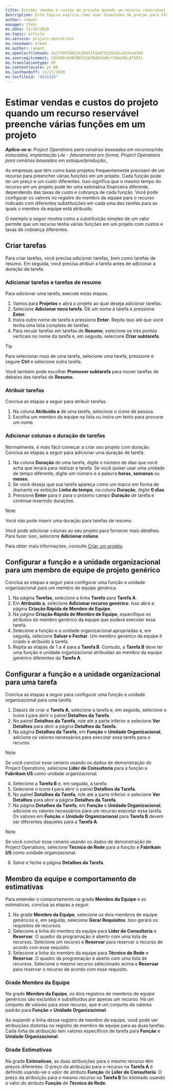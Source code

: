 ```yaml
---
title: Estimar vendas e custos do projeto quando um recurso reservável preenche várias funções em um projeto
description: Este tópico explica como usar dimensões de preços para oferecer suporte a estimativas de preços e custos de um recurso que preenche várias funções em um projeto.
author: rumant
manager: tfehr
ms.date: 11/16/2020
ms.topic: article
ms.service: project-operations
ms.reviewer: kfend
ms.author: rumant
ms.openlocfilehash: da17f0f58623128d51fda0f5529182cd37ea41b9
ms.sourcegitcommit: 2d399bc9d07807626f0d6b2d0cf304240c47591c
ms.translationtype: HT
ms.contentlocale: pt-BR
ms.lasthandoff: 11/17/2020
ms.locfileid: "4531355"
---
```

# <a name="estimate-project-sales-and-costs-when-a-bookable-resource-fills-multiple-roles-on-a-project"></a>Estimar vendas e custos do projeto quando um recurso reservável preenche várias funções em um projeto 

_**Aplica-se a:** Project Operations para cenários baseados em recursos/não estocados, implantação Lite - faturamento pro forma, Project Operations para cenários baseados em estoque/produção__ 

As empresas que têm como base projetos frequentemente precisam de um recurso para preencher várias funções em um projeto. Cada função pode ter um preço e um custo diferentes. Isso significa que o mesmo tempo do recurso em um projeto pode ter uma estimativa financeira diferente, dependendo das taxas de custo e cobrança de cada função. Você pode configurar os valores no registro do membro da equipe para o recurso indicado com diferentes substituições em cada uma das tarefas para as quais o membro da equipe está atribuído.

O exemplo a seguir mostra como a substituição simples de um valor permite que um recurso tenha várias funções em um projeto com custos e taxas de cobrança diferentes.

## <a name="create-tasks"></a>Criar tarefas
Para criar tarefas, você precisa adicionar tarefas, bem como tarefas de resumo. Em seguida, você precisa atribuir a tarefa antes de adicionar a duração da tarefa. 

### <a name="add-tasks-and-summary-tasks"></a>Adicionar tarefas e tarefas de resumo
Para adicionar uma tarefa, execute estas etapas.

1. Vamos para **Projetos** e abra o projeto ao qual deseja adicionar tarefas.
2. Selecione **Adicionar nova tarefa**. Dê um nome à tarefa e pressione **Enter**.
3. Insira outro nome de tarefa e pressione **Enter**. Repita isso até que você tenha uma lista completa de tarefas.
3. Para recuar tarefas em tarefas de **Resumo**, selecione os três pontos verticais no nome da tarefa e, em seguida, selecione **Criar subtarefa**. 

  > [!TIP]
  > Para selecionar mais de uma tarefa, selecione uma tarefa, pressione e segure **Ctrl** e selecione outra tarefa.
  >
  > Você também pode escolher **Promover subtarefa** para mover tarefas de debaixo das tarefas de **Resumo**.

### <a name="assign-tasks"></a>Atribuir tarefas

Conclua as etapas a seguir para atribuir tarefas.

1. Na coluna **Atribuído a** de uma tarefa, selecione o ícone de pessoa.
2. Escolha um membro da equipe na lista ou insira um texto para procurar um nome.

### <a name="add-task-duration-and-columns"></a>Adicionar colunas e duração de tarefas

Normalmente, é mais fácil começar a criar seu projeto com duração. Conclua as etapas a seguir para adicionar uma duração de tarefa.

1. Na coluna **Duração** de uma tarefa, digite o número de dias que você acha que levará para realizar a tarefa. Se você quiser usar uma unidade de tempo diferente, digite um número e a palavra **horas**, **semanas** ou **meses**.
2. Se você deseja que sua tarefa apareça como um marco em forma de diamante na exibição **Linha do tempo**, na coluna **Duração**, digite **0 dias**.
3. Pressione **Enter** para ir para o próximo campo **Duração** de tarefa e continue inserindo durações.

  > [!NOTE]
  > Você não pode inserir uma duração para tarefas de resumo.

Você pode adicionar colunas ao seu projeto para fornecer mais detalhes. Para fazer isso, selecione **Adicionar coluna**. 

Para obter mais informações, consulte [Criar um projeto](https://support.microsoft.com/en-us/office/create-a-project-a5b5e823-fb2e-45fd-be00-7d84422d9749).

## <a name="set-up-the-role-and-organization-unit-for-a-generic-project-team-member"></a>Configurar a função e a unidade organizacional para um membro de equipe de projeto genérico
Conclua as etapas a seguir para configurar uma função e unidade organizacional para um membro de equipe genérica.

1. Na página **Tarefas**, selecione a linha **Tarefa** para **Tarefa A**. 
2. Em **Atribuído a**, selecione **Adicionar recurso genérico**. Isso abre a página **Criação Rápida de Membro de Equipe**.
3. Na página **Criação Rápida de Membro de Equipe**, especifique os atributos do membro genérico da equipe que poderá executar essa tarefa.
4. Selecione a função e a unidade organizacional apropriadas e, em seguida, selecione **Salvar e Fechar**. Um membro genérico da equipe é criado e atribuído à tarefa. 
5. Repita as etapas de 1 a 4 para a **Tarefa B**. Contudo, a **Tarefa B** deve ter uma função e unidade organizacional atribuídas ao membro da equipe genérico diferentes da **Tarefa A**. 

## <a name="set-up-the-role-and-organization-unit-for-a-project-task"></a>Configurar a função e a unidade organizacional para uma tarefa
Conclua as etapas a seguir para configurar uma função e unidade organizacional para uma tarefa.

1. Depois de criar a **Tarefa A**, selecione a tarefa e, em seguida, selecione o ícone **i** para abrir o painel **Detalhes da Tarefa**. 
2. No painel **Detalhes da Tarefa**, role até a parte inferior e selecione **Ver Detalhes** para abrir a página **Detalhes da Tarefa**.
3. Na página **Detalhes da Tarefa**, em **Função** e **Unidade Organizacional**, adicione os valores necessários para executar essa tarefa para o recurso. 

  > [!NOTE]
  > Se você concluir esse cenário usando os dados de demonstração do Project Operations, selecione **Líder de Consultoria** para a função e **Fabrikam US** como unidade organizacional.

4. Selecione a **Tarefa B** e, em seguida, a tarefa.
5. Selecione o ícone **i** para abrir o painel **Detalhes da Tarefa**. 
6. No painel **Detalhes da Tarefa**, role até a parte inferior e selecione **Ver Detalhes** para abrir a página **Detalhes da Tarefa**.
7. Na página **Detalhes da Tarefa**, em **Função** e **Unidade Organizacional**, adicione os valores necessários para um recurso executar essa tarefa. Os valores em **Função** e **Unidade Organizacional** para **Tarefa B** devem ser diferentes daqueles para a **Tarefa A**. 

  > [!NOTE]
  > Se você concluir esse cenário usando os dados de demonstração do Project Operations, selecione **Técnico de Rede** para a função e **Fabrikam US** como unidade organizacional.

8. Salve e feche a página **Detalhes da Tarefa**. 

## <a name="team-member-and-estimates-behavior"></a>Membro da equipe e comportamento de estimativas 
Para entender o comportamento na grade **Membro da Equipe** e as estimativas, conclua as etapas a seguir.

1. Na grade **Membro da Equipe**, selecione os dois membros de equipe genéricos e, em seguida, selecione **Gerar Requisitos**. Isso gerará os requisitos de recursos. 
2. Selecione a linha do membro da equipe para **Líder de Consultoria** e **Reservar**. O quadro da programação é aberto com uma lista de recursos. Selecione um recurso e **Reservar** para reservar o recurso de acordo com esse requisito.
3. Selecione a linha do membro da equipe para **Técnico de Rede** e **Reservar**. O quadro da programação é aberto com uma lista de recursos. Selecione o mesmo recurso selecionado acima e **Reservar** para reservar o recurso de acordo com esse requisito.

### <a name="team-member-grid"></a>Grade Membro da Equipe 

Na grade **Membro da Equipe**, os dois registros de membros de equipe genéricos são excluídos e substituídos por apenas um recurso. Há um conjunto de valores para esse recurso, que é um conjunto de valores padrão para **Função** e **Unidade Organizacional**.

Ao expandir a linha desse registro de membro de equipe, você pode ver atribuições distintas no registro de membro de equipe para as duas tarefas. Cada linha de atribuição tem valores específicos de tarefa para **Função** e **Unidade Organizacional**. 

### <a name="estimates-grid"></a>Grade Estimativas 

Na grade **Estimativas**, as duas atribuições para o mesmo recurso têm preços diferentes. O preço da atribuição para o recurso na **Tarefa A** é definido usando-se o valor de atributo **Função** de **Líder de Consultoria**. O preço da atribuição para o mesmo recurso na **Tarefa B** foi estimado usando o valor do atributo **Função** de **Técnico de Rede**.
